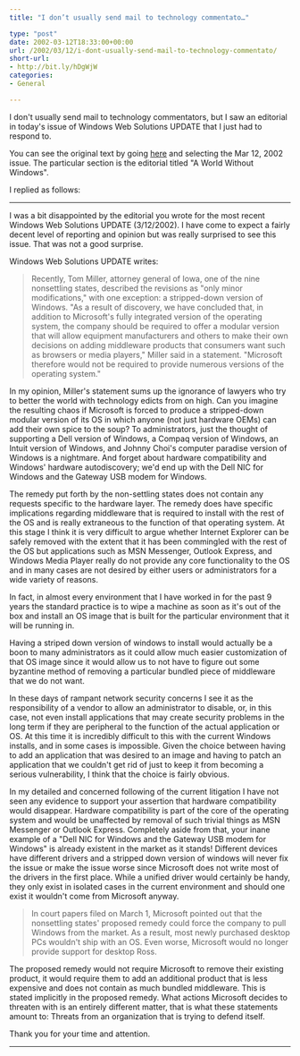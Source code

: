 ```yaml
---
title: "I don’t usually send mail to technology commentato…"

type: "post"
date: 2002-03-12T18:33:00+00:00
url: /2002/03/12/i-dont-usually-send-mail-to-technology-commentato/
short-url:
- http://bit.ly/hDgWjW
categories:
- General

---
```

I don't usually send mail to technology commentators, but I saw an editorial in today's issue of Windows Web Solutions UPDATE that I just had to respond to.

You can see the original text by going [here](http://www.winnetmag.com/Email/Index.cfm?Action=Archive&EmailNewsLetterID=19) and selecting the Mar 12, 2002 issue. The particular section is the editorial titled "A World Without Windows".

I replied as follows:

---

I was a bit disappointed by the editorial you wrote for the most recent Windows Web Solutions UPDATE (3/12/2002). I have come to expect a fairly decent level of reporting and opinion but was really surprised to see this issue. That was not a good surprise.

Windows Web Solutions UPDATE writes:

> Recently, Tom Miller, attorney general of Iowa, one of the nine nonsettling states, described the revisions as "only minor modifications," with one exception: a stripped-down version of Windows. "As a result of discovery, we have concluded that, in addition to Microsoft's fully integrated version of the operating system, the company should be required to offer a modular version that will allow equipment manufacturers and others to make their own decisions on adding middleware products that consumers want such as browsers or media players," Miller said in a statement. "Microsoft therefore would not be required to provide numerous versions of the operating system." 

In my opinion, Miller's statement sums up the ignorance of lawyers who try to better the world with technology edicts from on high. Can you imagine the resulting chaos if Microsoft is forced to produce a stripped-down modular version of its OS in which anyone (not just hardware OEMs) can add their own spice to the soup? To administrators, just the thought of supporting a Dell version of Windows, a Compaq version of Windows, an Intuit version of Windows, and Johnny Choi's computer paradise version of Windows is a nightmare. And forget about hardware compatibility and Windows' hardware autodiscovery; we'd end up with the Dell NIC for Windows and the Gateway USB modem for Windows. 

The remedy put forth by the non-settling states does not contain any requests specific to the hardware layer. The remedy does have specific implications regarding middleware that is required to install with the rest of the OS and is really extraneous to the function of that operating system. At this stage I think it is very difficult to argue whether Internet Explorer can be safely removed with the extent that it has been commingled with the rest of the OS but applications such as MSN Messenger, Outlook Express, and Windows Media Player really do not provide any core functionality to the OS and in many cases are not desired by either users or administrators for a wide variety of reasons.

In fact, in almost every environment that I have worked in for the past 9 years the standard practice is to wipe a machine as soon as it's out of the box and install an OS image that is built for the particular environment that it will be running in.

Having a striped down version of windows to install would actually be a boon to many administrators as it could allow much easier customization of that OS image since it would allow us to not have to figure out some byzantine method of removing a particular bundled piece of middleware that we do not want.

In these days of rampant network security concerns I see it as the responsibility of a vendor to allow an administrator to disable, or, in this case, not even install applications that may create security problems in the long term if they are peripheral to the function of the actual application or OS. At this time it is incredibly difficult to this with the current Windows installs, and in some cases is impossible. Given the choice between having to add an application that was desired to an image and having to patch an application that we couldn't get rid of just to keep it from becoming a serious vulnerability, I think that the choice is fairly obvious.

In my detailed and concerned following of the current litigation I have not seen any evidence to support your assertion that hardware compatibility would disappear. Hardware compatibility is part of the core of the operating system and would be unaffected by removal of such trivial things as MSN Messenger or Outlook Express. Completely aside from that, your inane example of a "Dell NIC for Windows and the Gateway USB modem for Windows" is already existent in the market as it stands! Different devices have different drivers and a stripped down version of windows will never fix the issue or make the issue worse since Microsoft does not write most of the drivers in the first place. While a unified driver would certainly be handy, they only exist in isolated cases in the current environment and should one exist it wouldn't come from Microsoft anyway.

> In court papers filed on March 1, Microsoft pointed out that the nonsettling states' proposed remedy could force the company to pull Windows from the market. As a result, most newly purchased desktop PCs wouldn't ship with an OS. Even worse, Microsoft would no longer provide support for desktop Ross.

The proposed remedy would not require Microsoft to remove their existing product, it would require them to add an additional product that is less expensive and does not contain as much bundled middleware. This is stated implicitly in the proposed remedy. What actions Microsoft decides to threaten with is an entirely different matter, that is what these statements amount to: Threats from an organization that is trying to defend itself.

Thank you for your time and attention.

---